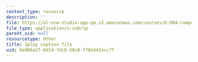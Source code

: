 ```yaml
---
content_type: resource
description: ''
file: https://ol-ocw-studio-app-qa.s3.amazonaws.com/courses/6-004-computation-structures-spring-2017/9e806a2f0d147dc858c8f76b442ecc7f_5oOdsbRPb2Y.srt
file_type: application/x-subrip
parent_uid: null
resourcetype: Other
title: 3play caption file
uid: 9e806a2f-0d14-7dc8-58c8-f76b442ecc7f
---
```

